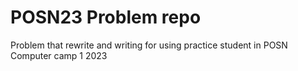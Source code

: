 # POSN23 Problem repo
 Problem that rewrite and writing for using practice student in POSN Computer camp 1 2023
